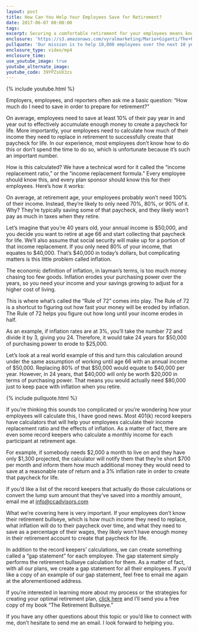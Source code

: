 ```yaml
---
layout: post
title: How Can You Help Your Employees Save for Retirement?
date: 2017-06-07 00:00:00
tags:
excerpt: Securing a comfortable retirement for your employees means knowing how to calculate your income replacement ratio and adjusting for inflation.
enclosure: 'https://s3.amazonaws.com/vyralmarketing/Mario+Giganti/The+Retirement+Bullseye++How+Much+Should+I+Save+For+Retirement.mp4'
pullquote: 'Our mission is to help 10,000 employees over the next 10 years understand what their paychecks for life look like.'
enclosure_type: video/mp4
enclosure_time:
use_youtube_image: true
youtube_alternate_image:
youtube_code: 39YPZsUX3zs
---
```



{% include youtube.html %}

Employers, employees, and reporters often ask me a basic question: “How much do I need to save in order to prepare for retirement?”

On average, employees need to save at least 10% of their pay year in and year out to effectively accumulate enough money to create a paycheck for life. More importantly, your employees need to calculate how much of their income they need to replace in retirement to successfully create that paycheck for life. In our experience, most employees don’t know how to do this or don’t spend the time to do so, which is unfortunate because it’s such an important number.

How is this calculated? We have a technical word for it called the “income replacement ratio,” or the “income replacement formula.” Every employee should know this, and every plan sponsor should know this for their employees. Here’s how it works:

On average, at retirement age, your employees probably won’t need 100% of their income. Instead, they’re likely to only need 70%, 80%, or 90% of it. Why? They’re typically saving some of that paycheck, and they likely won’t pay as much in taxes when they retire.

Let’s imagine that you’re 40 years old, your annual income is $50,000, and you decide you want to retire at age 66 and start collecting that paycheck for life. We’ll also assume that social security will make up for a portion of that income replacement. If you only need 80% of your income, that equates to $40,000. That’s $40,000 in today’s dollars, but complicating matters is this little problem called inflation.

The economic definition of inflation, in layman’s terms, is too much money chasing too few goods. Inflation erodes your purchasing power over the years, so you need your income and your savings growing to adjust for a higher cost of living.

This is where what’s called the “Rule of 72” comes into play. The Rule of 72 is a shortcut to figuring out how fast your money will be eroded by inflation. The Rule of 72 helps you figure out how long until your income erodes in half.

As an example, if inflation rates are at 3%, you’ll take the number 72 and divide it by 3, giving you 24. Therefore, it would take 24 years for $50,000 of purchasing power to erode to $25,000.

Let’s look at a real world example of this and turn this calculation around under the same assumption of working until age 66 with an annual income of $50,000. Replacing 80% of that $50,000 would equate to $40,000 per year. However, in 24 years, that $40,000 will only be worth $20,000 in terms of purchasing power. That means you would actually need $80,000 just to keep pace with inflation when you retire.

{% include pullquote.html %}

If you’re thinking this sounds too complicated or you’re wondering how your employees will calculate this, I have good news. Most 401(k) record keepers have calculators that will help your employees calculate their income replacement ratio and the effects of inflation. As a matter of fact, there are even some record keepers who calculate a monthly income for each participant at retirement age.

For example, if somebody needs $2,000 a month to live on and they have only $1,300 projected, the calculator will notify them that they’re short $700 per month and inform them how much additional money they would need to save at a reasonable rate of return and a 3% inflation rate in order to create that paycheck for life.

If you’d like a list of the record keepers that actually do those calculations or convert the lump sum amount that they’ve saved into a monthly amount, email me at info@ccadvisors.com

What we’re covering here is very important. If your employees don’t know their retirement bullseye, which is how much income they need to replace, what inflation will do to their paycheck over time, and what they need to save as a percentage of their wages, they likely won’t have enough money in their retirement account to create that paycheck for life.

In addition to the record keepers’ calculations, we can create something called a “gap statement” for each employee. The gap statement simply performs the retirement bullseye calculation for them. As a matter of fact, with all our plans, we create a gap statement for all their employees. If you’d like a copy of an example of our gap statement, feel free to email me again at the aforementioned address.

If you’re interested in learning more about my process or the strategies for creating your optimal retirement plan, [click here](info@ccadvisors.com) and I’ll send you a free copy of my book “The Retirement Bullseye.”

If you have any other questions about this topic or you’d like to connect with me, don’t hesitate to send me an email. I look forward to helping you.
